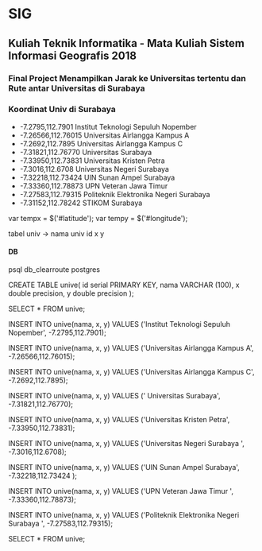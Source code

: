 # SIG
## Kuliah Teknik Informatika - Mata Kuliah Sistem Informasi Geografis 2018
### Final Project Menampilkan Jarak ke Universitas tertentu dan Rute antar Universitas di Surabaya

### Koordinat Univ di Surabaya
- -7.2795,112.7901 Institut Teknologi Sepuluh Nopember
- -7.26566,112.76015 Universitas Airlangga Kampus A
- -7.2692,112.7895 Universitas Airlangga Kampus C
- -7.31821,112.76770 Universitas Surabaya
- -7.33950,112.73831 Universitas Kristen Petra
- -7.3016,112.6708 Universitas Negeri Surabaya 
- -7.32218,112.73424 UIN Sunan Ampel Surabaya
- -7.33360,112.78873 UPN Veteran Jawa Timur  
- -7.27583,112.79315 Politeknik Elektronika Negeri Surabaya 
- -7.31152,112.78242 STIKOM Surabaya 
 

var tempx = $('#latitude');
var tempy = $('#longitude');

tabel univ -> nama univ id x y

#### DB
psql db_clearroute postgres

CREATE TABLE unive(
 id serial PRIMARY KEY,
 nama VARCHAR (100),
 x double precision,
 y double precision 
);

SELECT * FROM unive;

INSERT INTO unive(nama, x, y) VALUES ('Institut Teknologi Sepuluh Nopember', -7.2795,112.7901);

INSERT INTO unive(nama, x, y) VALUES ('Universitas Airlangga Kampus A', -7.26566,112.76015);

INSERT INTO unive(nama, x, y) VALUES ('Universitas Airlangga Kampus C', -7.2692,112.7895);

INSERT INTO unive(nama, x, y) VALUES (' Universitas Surabaya', -7.31821,112.76770);

INSERT INTO unive(nama, x, y) VALUES ('Universitas Kristen Petra', -7.33950,112.73831);

INSERT INTO unive(nama, x, y) VALUES ('Universitas Negeri Surabaya ', -7.3016,112.6708);

INSERT INTO unive(nama, x, y) VALUES ('UIN Sunan Ampel Surabaya', -7.32218,112.73424 );

INSERT INTO unive(nama, x, y) VALUES ('UPN Veteran Jawa Timur ', -7.33360,112.78873);

INSERT INTO unive(nama, x, y) VALUES ('Politeknik Elektronika Negeri Surabaya ', -7.27583,112.79315);

SELECT * FROM unive;